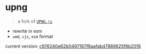 # upng

> a fork of [`UPNG.js`](https://github.com/photopea/UPNG.js)

- rewrite in esm
- `umd`, `cjs`, `esm` format

current version: [c976240e62b0497167f8aafabd7889625f8b2016](https://github.com/photopea/UPNG.js/commit/c976240e62b0497167f8aafabd7889625f8b2016)
